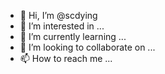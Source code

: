 - 👋 Hi, I’m @scdying
- 👀 I’m interested in ...
- 🌱 I’m currently learning ...
- 💞️ I’m looking to collaborate on ...
- 📫 How to reach me ...

<!---
scdying/scdying is a ✨ special ✨ repository because its `README.md` (this file) appears on your GitHub profile.
You can click the Preview link to take a look at your changes.
--->
